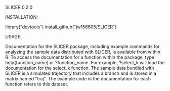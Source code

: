 SLICER 0.2.0

INSTALLATION:

library("devtools")
install_github("jw156605/SLICER")

USAGE:

Documentation for the SLICER package, including example commands for analyzing the sample data distributed with SLICER, is available from within R. To access the documentation for a function within the package, type help(function_name) or ?function_name. For example, ?select_k will load the documentation for the select_k function. The sample data bundled with SLICER is a simulated trajectory that includes a branch and is stored in a matrix named "traj". The example code in the documentation for each function refers to this dataset.
